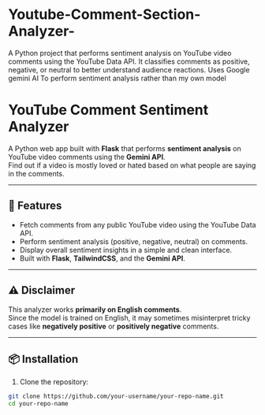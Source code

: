 # Youtube-Comment-Section-Analyzer-
A Python project that performs sentiment analysis on YouTube video comments using the YouTube Data API. It classifies comments as positive, negative, or neutral to better understand audience reactions. Uses Google gemini AI To perform sentiment analysis rather than my own model

# YouTube Comment Sentiment Analyzer

A Python web app built with **Flask** that performs **sentiment analysis** on YouTube video comments using the **Gemini API**.  
Find out if a video is mostly loved or hated based on what people are saying in the comments.

---

## 🚀 Features

- Fetch comments from any public YouTube video using the YouTube Data API.
- Perform sentiment analysis (positive, negative, neutral) on comments.
- Display overall sentiment insights in a simple and clean interface.
- Built with **Flask**, **TailwindCSS**, and the **Gemini API**.

---

## ⚠️ Disclaimer

This analyzer works **primarily on English comments**.  
Since the model is trained on English, it may sometimes misinterpret tricky cases like **negatively positive** or **positively negative** comments.

---

## 📦 Installation

1. Clone the repository:

```bash
git clone https://github.com/your-username/your-repo-name.git
cd your-repo-name
